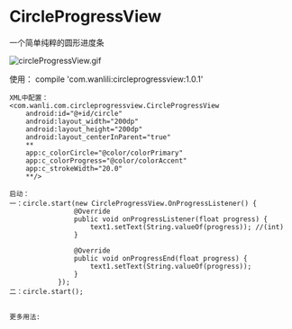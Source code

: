# CircleProgressView
一个简单纯粹的圆形进度条

![circleProgressView.gif](http://upload-images.jianshu.io/upload_images/2249510-f430f17d400d5c2e.gif?imageMogr2/auto-orient/strip)



使用：
    compile 'com.wanlili:circleprogressview:1.0.1'
    
    XML中配置：
    <com.wanli.com.circleprogressview.CircleProgressView
        android:id="@+id/circle"
        android:layout_width="200dp"
        android:layout_height="200dp"
        android:layout_centerInParent="true"
        **
        app:c_colorCircle="@color/colorPrimary"
        app:c_colorProgress="@color/colorAccent"
        app:c_strokeWidth="20.0"
        **/>
    
    启动：
    一：circle.start(new CircleProgressView.OnProgressListener() {
                    @Override
                    public void onProgressListener(float progress) {
                        text1.setText(String.valueOf(progress)); //(int)
                    }

                    @Override
                    public void onProgressEnd(float progress) {
                        text1.setText(String.valueOf(progress));
                    }
                });
    二：circle.start();
    
    
    更多用法:
